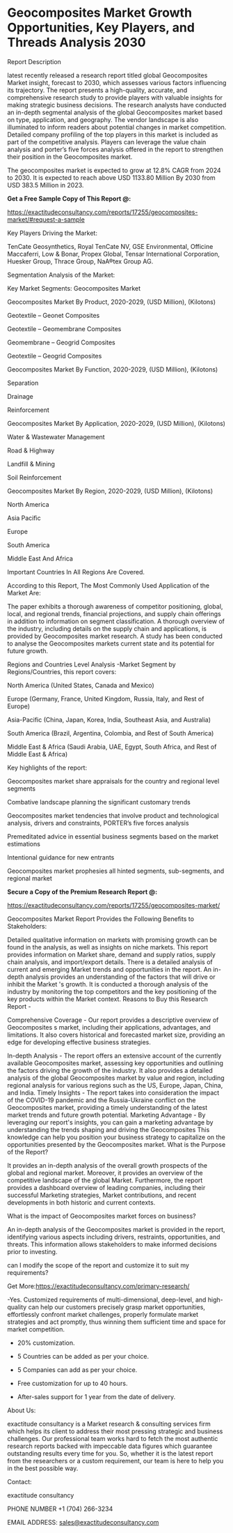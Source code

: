 # Geocomposites Market Growth Opportunities, Key Players, and Threads Analysis 2030

Report Description

latest recently released a research report titled global Geocomposites Market insight, forecast to 2030, which assesses various factors influencing its trajectory. The report presents a high-quality, accurate, and comprehensive research study to provide players with valuable insights for making strategic business decisions. The research analysts have conducted an in-depth segmental analysis of the global Geocomposites market based on type, application, and geography. The vendor landscape is also illuminated to inform readers about potential changes in market competition. Detailed company profiling of the top players in this market is included as part of the competitive analysis. Players can leverage the value chain analysis and porter’s five forces analysis offered in the report to strengthen their position in the Geocomposites market.

The geocomposites market is expected to grow at 12.8% CAGR from 2024 to 2030. It is expected to reach above USD 1133.80 Million By 2030 from USD 383.5 Million in 2023.

**Get a Free Sample Copy of This Report @:**

https://exactitudeconsultancy.com/reports/17255/geocomposites-market/#request-a-sample

Key Players Driving the Market:

TenCate Geosynthetics, Royal TenCate NV, GSE Environmental, Officine Maccaferri, Low & Bonar, Propex Global, Tensar International Corporation, Huesker Group, Thrace Group, NaA®tex Group AG.

Segmentation Analysis of the Market:

Key Market Segments: Geocomposites Market

Geocomposites Market By Product, 2020-2029, (USD Million), (Kilotons)

Geotextile – Geonet Composites

Geotextile – Geomembrane Composites

Geomembrane – Geogrid Composites

Geotextile – Geogrid Composites

Geocomposites Market By Function, 2020-2029, (USD Million), (Kilotons)

Separation

Drainage

Reinforcement

Geocomposites Market By Application, 2020-2029, (USD Million), (Kilotons)

Water & Wastewater Management

Road & Highway

Landfill & Mining

Soil Reinforcement

Geocomposites Market By Region, 2020-2029, (USD Million), (Kilotons)

North America

Asia Pacific

Europe

South America

Middle East And Africa

Important Countries In All Regions Are Covered.

According to this Report, The Most Commonly Used Application of the Market Are:

The paper exhibits a thorough awareness of competitor positioning, global, local, and regional trends, financial projections, and supply chain offerings in addition to information on segment classification. A thorough overview of the industry, including details on the supply chain and applications, is provided by Geocomposites market research. A study has been conducted to analyse the Geocomposites markets current state and its potential for future growth.

Regions and Countries Level Analysis -Market Segment by Regions/Countries, this report covers:

North America (United States, Canada and Mexico)

Europe (Germany, France, United Kingdom, Russia, Italy, and Rest of Europe)

Asia-Pacific (China, Japan, Korea, India, Southeast Asia, and Australia)

South America (Brazil, Argentina, Colombia, and Rest of South America)

Middle East & Africa (Saudi Arabia, UAE, Egypt, South Africa, and Rest of Middle East & Africa)

Key highlights of the report:

Geocomposites market share appraisals for the country and regional level segments

Combative landscape planning the significant customary trends

Geocomposites market tendencies that involve product and technological analysis, drivers and constraints, PORTER’s five forces analysis

Premeditated advice in essential business segments based on the market estimations

Intentional guidance for new entrants

Geocomposites market prophesies all hinted segments, sub-segments, and regional market

**Secure a Copy of the Premium Research Report @:**

https://exactitudeconsultancy.com/reports/17255/geocomposites-market/

Geocomposites Market Report Provides the Following Benefits to Stakeholders:

Detailed qualitative information on markets with promising growth can be found in the analysis, as well as insights on niche markets.
This report provides information on Market share, demand and supply ratios, supply chain analysis, and import/export details.
There is a detailed analysis of current and emerging Market trends and opportunities in the report.
An in-depth analysis provides an understanding of the factors that will drive or inhibit the Market 's growth.
It is conducted a thorough analysis of the industry by monitoring the top competitors and the key positioning of the key products within the Market context.
Reasons to Buy this Research Report -

Comprehensive Coverage - Our report provides a descriptive overview of Geocomposites s market, including their applications, advantages, and limitations. It also covers historical and forecasted market size, providing an edge for developing effective business strategies.

In-depth Analysis - The report offers an extensive account of the currently available Geocomposites market, assessing key opportunities and outlining the factors driving the growth of the industry. It also provides a detailed analysis of the global Geocomposites market by value and region, including regional analysis for various regions such as the US, Europe, Japan, China, and India.
Timely Insights - The report takes into consideration the impact of the COVID-19 pandemic and the Russia-Ukraine conflict on the Geocomposites market, providing a timely understanding of the latest market trends and future growth potential.
Marketing Advantage - By leveraging our report's insights, you can gain a marketing advantage by understanding the trends shaping and driving the Geocomposites This knowledge can help you position your business strategy to capitalize on the opportunities presented by the Geocomposites market.
What is the Purpose of the Report?

It provides an in-depth analysis of the overall growth prospects of the global and regional market. Moreover, it provides an overview of the competitive landscape of the global Market. Furthermore, the report provides a dashboard overview of leading companies, including their successful Marketing strategies, Market contributions, and recent developments in both historic and current contexts.

What is the impact of Geocomposites market forces on business?

An in-depth analysis of the Geocomposites market is provided in the report, identifying various aspects including drivers, restraints, opportunities, and threats. This information allows stakeholders to make informed decisions prior to investing.

can I modify the scope of the report and customize it to suit my requirements?

Get More:https://exactitudeconsultancy.com/primary-research/

-Yes. Customized requirements of multi-dimensional, deep-level, and high-quality can help our customers precisely grasp market opportunities, effortlessly confront market challenges, properly formulate market strategies and act promptly, thus winning them sufficient time and space for market competition.

- 20% customization.

- 5 Countries can be added as per your choice.

- 5 Companies can add as per your choice.

- Free customization for up to 40 hours.

- After-sales support for 1 year from the date of delivery.


About Us:

exactitude consultancy is a Market research & consulting services firm which helps its client to address their most pressing strategic and business challenges. Our professional team works hard to fetch the most authentic research reports backed with impeccable data figures which guarantee outstanding results every time for you. So, whether it is the latest report from the researchers or a custom requirement, our team is here to help you in the best possible way.

Contact:

exactitude consultancy

PHONE NUMBER +1 (704) 266-3234

EMAIL ADDRESS: sales@exactitudeconsultancy.com
